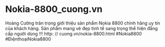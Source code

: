 # Nokia-8800_cuong.vn
Hoàng Cường trân trọng giới thiệu sản phẩm Nokia 8800 chính hãng uy tín của khách hàng. Sản phẩm mang vẻ đẹp tinh tế sang trọng thể hiện đẳng cấp người dùng !!!  http: // cuong.vn/nokia-8800.html   #Nokia8800 #ĐiệnthoạiNokia8800
